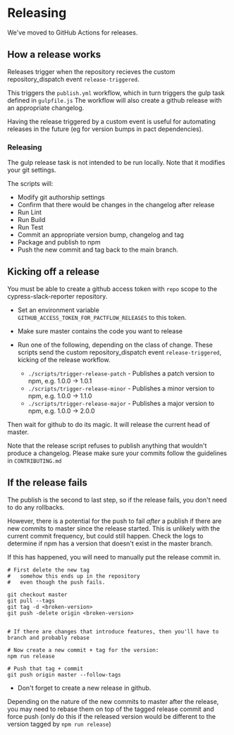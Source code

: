 # Releasing

We've moved to GitHub Actions for releases.

## How a release works

Releases trigger when the repository recieves the custom repository_dispatch event
`release-triggered`.

This triggers the `publish.yml` workflow, which in turn
triggers the gulp task defined in `gulpfile.js`
The workflow will also create a github release with an appropriate changelog.

Having the release triggered by a custom event is useful for automating
releases in the future (eg for version bumps in pact dependencies).

### Releasing

The gulp release task is not intended to be run locally. Note that it modifies your git
settings.

The scripts will:

- Modify git authorship settings
- Confirm that there would be changes in the changelog after release
- Run Lint
- Run Build
- Run Test
- Commit an appropriate version bump, changelog and tag
- Package and publish to npm
- Push the new commit and tag back to the main branch.


## Kicking off a release

You must be able to create a github access token with `repo` scope to the
cypress-slack-reporter repository.

- Set an environment variable `GITHUB_ACCESS_TOKEN_FOR_PACTFLOW_RELEASES` to this token.
- Make sure master contains the code you want to release
- Run one of the following, depending on the class of change. These scripts send the custom repository_dispatch event `release-triggered`, kicking of the release workflow.

  - `./scripts/trigger-release-patch` - Publishes a patch version to npm, e.g. 1.0.0 -> 1.0.1
  - `./scripts/trigger-release-minor` - Publishes a minor version to npm, e.g. 1.0.0 -> 1.1.0
  - `./scripts/trigger-release-major` - Publishes a major version to npm, e.g. 1.0.0 -> 2.0.0

Then wait for github to do its magic. It will release the current head of master.

Note that the release script refuses to publish anything that wouldn't
produce a changelog. Please make sure your commits follow the guidelines in
`CONTRIBUTING.md`

## If the release fails

The publish is the second to last step, so if the release fails, you don't
need to do any rollbacks.

However, there is a potential for the push to fail _after_ a publish if there
are new commits to master since the release started. This is unlikely with
the current commit frequency, but could still happen. Check the logs to
determine if npm has a version that doesn't exist in the master branch.

If this has happened, you will need to manually put the release commit in.

```
# First delete the new tag
#   somehow this ends up in the repository
#   even though the push fails.

git checkout master
git pull --tags
git tag -d <broken-version>
git push -delete origin <broken-version>


# If there are changes that introduce features, then you'll have to branch and probably rebase

# Now create a new commit + tag for the version:
npm run release

# Push that tag + commit
git push origin master --follow-tags

```

- Don't forget to create a new release in github.

Depending on the nature of the new commits to master after the release, you
may need to rebase them on top of the tagged release commit and force push (only do this
if the released version would be different to the version tagged by `npm run release`)